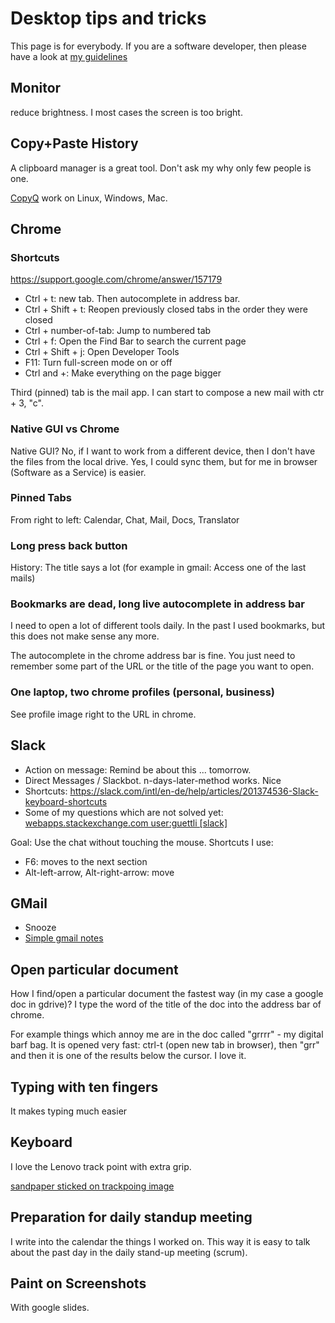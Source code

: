 # Desktop tips and tricks

This page is for everybody. If you are a software developer, then please have a look at [my guidelines](https://github.com/guettli/programming-guidelines)

## Monitor
reduce brightness. I most cases the screen is too bright.

## Copy+Paste History

A clipboard manager is a great tool. Don't ask my why only few people is one.

[CopyQ](https://github.com/hluk/CopyQ) work on Linux, Windows, Mac.

## Chrome 

### Shortcuts

https://support.google.com/chrome/answer/157179

* Ctrl + t: new tab. Then autocomplete in address bar.
* Ctrl + Shift + t: Reopen previously closed tabs in the order they were closed
* Ctrl + number-of-tab: Jump to numbered tab
* Ctrl + f: Open the Find Bar to search the current page	
* Ctrl + Shift + j: Open Developer Tools	
* F11: Turn full-screen mode on or off	
* Ctrl and +: Make everything on the page bigger	


Third (pinned) tab is the mail app. I can start to compose a new mail with ctr + 3, "c".


### Native GUI vs Chrome

Native GUI? No, if I want to work from a different device, then I don't have the files from the local drive. Yes, I could sync them, but for me in browser (Software as a Service) is easier.  

### Pinned Tabs

From right to left: Calendar, Chat, Mail, Docs, Translator

### Long press back button

History: The title says a lot (for example in gmail: Access one of the last mails)

### Bookmarks are dead, long live autocomplete in address bar

I need to open a lot of different tools daily. In the past I used bookmarks, but this does not make
sense any more.

The autocomplete in the chrome address bar is fine. You just need to remember some part of the URL or 
the title of the page you want to open.



### One laptop, two chrome profiles (personal, business)

See profile image right to the URL in chrome.

## Slack

* Action on message: Remind be about this ... tomorrow.
* Direct Messages / Slackbot. n-days-later-method works. Nice
* Shortcuts: https://slack.com/intl/en-de/help/articles/201374536-Slack-keyboard-shortcuts
* Some of my questions which are not solved yet: [webapps.stackexchange.com user:guettli [slack]](https://webapps.stackexchange.com/search?q=user%3A95624+%5Bslack%5D)

Goal: Use the chat without touching the mouse. Shortcuts I use:
* F6: moves to the next section
* Alt-left-arrow, Alt-right-arrow: move

## GMail

* Snooze
* [Simple gmail notes](https://chrome.google.com/webstore/detail/simple-gmail-notes/jfjkcbkgjohminidbpendlodpfacgmlm)

## Open particular document

How I find/open a particular document the fastest way (in my case a google doc in gdrive)? I type the word of the title of the doc into the address bar of chrome.

For example things which annoy me are in the doc called "grrrr" - my digital barf bag. It is opened very fast: ctrl-t (open new tab in browser), then "grr" and then it is one of the results below the cursor. I love it.



## Typing with ten fingers
It makes typing much easier

## Keyboard

I love the Lenovo track point with extra grip. 

[sandpaper sticked on trackpoing image](https://raw.githubusercontent.com/guettli/programming-guidelines/master/sandpaper-sticked-on-track-point.jpg)

## Preparation for daily standup meeting

I write into the calendar the things I worked on. This way it is easy to talk about the past day in the daily stand-up meeting (scrum).

## Paint on Screenshots

With google slides. 

